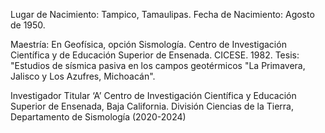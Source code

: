 

Lugar de Nacimiento: Tampico, Tamaulipas.
Fecha de Nacimiento: Agosto de 1950.

Maestría: En Geofísica, opción Sismología. Centro de Investigación Científica y de Educación Superior de Ensenada. CICESE. 1982. 
Tesis: "Estudios de sísmica pasiva en los campos geotérmicos "La Primavera, Jalisco y Los Azufres, Michoacán".


Investigador Titular ‘A’ 
Centro de Investigación Científica y Educación Superior de Ensenada, Baja California. 
División Ciencias de la Tierra, 
Departamento de Sismología (2020-2024)